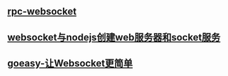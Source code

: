 ## [rpc-websocket](https://www.npmjs.com/package/rpc-websocket)
## [websocket与nodejs创建web服务器和socket服务](https://www.cnblogs.com/luoym/articles/10445225.html)
## [goeasy-让Websocket更简单](http://www.goeasy.io)
